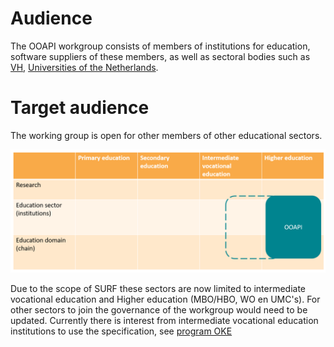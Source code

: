 # Audience

The OOAPI workgroup consists of members of institutions for education, software suppliers of these members, as well as sectoral bodies such as [VH](https://www.vereniginghogescholen.nl/), [Universities of the Netherlands](https://www.universiteitenvannederland.nl/en_GB).

# Target audience
The working group is open for other members of other educational sectors.

![OOAPI positioning in sectoral domains](../_media/ooapi_sector_mapping.png)

Due to the scope of SURF these sectors are now limited to intermediate vocational education and Higher education (MBO/HBO, WO en UMC's). For other sectors to join the governance of the workgroup would need to be updated.
Currently there is interest from intermediate vocational education institutions to use the specification, see [program OKE](https://github.com/NetwerkExamineringDigitalisering/NED-OOAPI)

